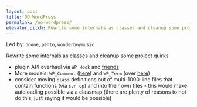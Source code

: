```yaml
---
layout: post
title: OO WordPress
permalink: /oo-wordpress/
elevator_pitch: Rewrite some internals as classes and cleanup some project quirks
---
```


Led by: `boone`, `pento`, `wonderboymusic`

Rewrite some internals as classes and cleanup some project quirks

* plugin API overhaul via `WP_Hook` and [friends](https://core.trac.wordpress.org/ticket/17817)
* More models: `WP_Comment` ([here](https://core.trac.wordpress.org/ticket/32619)) and
`WP_Term` (over [here](https://core.trac.wordpress.org/ticket/14162))
* consider moving `class` definitions out of multi-1000-line files that contain functions (via `svn cp`)
and into their own files - this would make autoloading possible via a classmap (there are plenty
of reasons to not do this, just saying it would be possible)